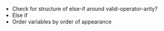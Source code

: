 - Check for structure of else-if around valid-operator-arity?
- Else if
- Order variables by order of appearance